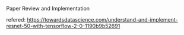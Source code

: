 Paper Review and Implementation

refered:
https://towardsdatascience.com/understand-and-implement-resnet-50-with-tensorflow-2-0-1190b9b52691
